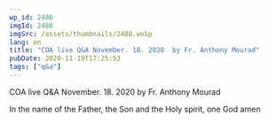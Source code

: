 ```yaml
---
wp_id: 2486
imgId: 2488
imgSrc: /assets/thumbnails/2488.webp
lang: en
title: "COA live Q&A November. 18. 2020  by Fr. Anthony Mourad"
pubDate: 2020-11-19T17:25:53
tags: ["q&a"]
---
```


<!-- page: 6 -->

<p>COA live Q&amp;A November. 18. 2020 by Fr. Anthony Mourad</p>
<p>In the name of the Father, the Son and the Holy spirit, one God amen</p>
